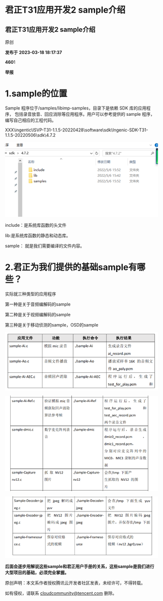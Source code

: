 # 君正T31应用开发2 sample介绍

## 君正T31应用开发2 sample介绍

原创

**发布于** **2023-03-18 18:17:37**

**460**1

**举报**

# 1.sample的位置

Sample 程序位于/samples/libimp-samples，目录下是依赖 SDK 库的应用程序， 包括录音放音、回应消除等应用程序。用户可以参考提供的 sample 程序，编写自己相应的工程代码。

XXX\ingentic\ISVP-T31-1.1.5-20220428\software\sdk\Ingenic-SDK-T31-1.1.5-20220506\sdk\4.7.2

​![](pix/net-img-6d2913682709a968e87965be9a6aad6b-20230919120645-umbwr8c.png)​

include：是系统库函数的头文件

lib:是系统库函数的静态和动态库。

sample： 就是我们需要编译的文件内容。

# 2.君正为我们提供的基础sample有哪些？

实际就三种类型的应用程序

第一种是关于音频编解码的sample

第二种是关于视频编解码的sample

第三种是关于移动侦测的sample，OSD的sample

​![](pix/net-img-bbcbcd3464e9ddaae73f48ae73bbc528-20230919120646-cqc081h.png)​

​![](pix/net-img-061df27c3045846c7fbf1ae73de5b1b9-20230919120646-63azjba.png)​

​![](pix/net-img-c3a544180aba33890ed6b3a50b6f4794-20230919120646-i8f4tkt.png)​

**后面会逐步用解说这些sample和君正用户手册的关系，这些sample是我们进行大型项目的基础，必须完全掌握。**

原创声明：本文系作者授权腾讯云开发者社区发表，未经许可，不得转载。

如有侵权，请联系 [cloudcommunity@tencent.com](mailto:cloudcommunity@tencent.com) 删除。
